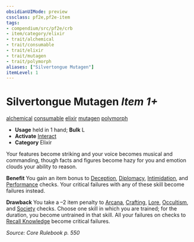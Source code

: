 ```yaml
---
obsidianUIMode: preview
cssclass: pf2e,pf2e-item
tags:
- compendium/src/pf2e/crb
- item/category/elixir
- trait/alchemical
- trait/consumable
- trait/elixir
- trait/mutagen
- trait/polymorph
aliases: ["Silvertongue Mutagen"]
itemLevel: 1
---
```

# Silvertongue Mutagen *Item 1+*  
[alchemical](../../../rules/traits/alchemical.md)  [consumable](../../../rules/traits/consumable.md)  [elixir](../../../rules/traits/elixir.md)  [mutagen](../../../rules/traits/mutagen.md)  [polymorph](../../../rules/traits/polymorph.md)  

- **Usage** held in 1 hand; **Bulk** L
- **Activate** [Interact](../../../rules/actions/interact.md)
- **Category** Elixir

Your features become striking and your voice becomes musical and commanding, though facts and figures become hazy for you and emotion clouds your ability to reason.

**Benefit** You gain an item bonus to [Deception](../../skills.md#Deception), [Diplomacy](../../skills.md#Diplomacy), [Intimidation](../../skills.md#Intimidation), and [Performance](../../skills.md#Performance) checks. Your critical failures with any of these skill become failures instead.

**Drawback** You take a –2 item penalty to [Arcana](../../skills.md#Arcana), [Crafting](../../skills.md#Crafting), [Lore](../../skills.md#Lore), [Occultism](../../skills.md#Occultism), and [Society](../../skills.md#Society) checks. Choose one skill in which you are trained; for the duration, you become untrained in that skill. All your failures on checks to [Recall Knowledge](../../../rules/actions/recall-knowledge.md) become critical failures.

*Source: Core Rulebook p. 550*